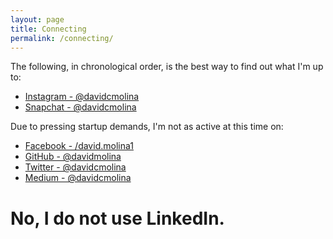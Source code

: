 ```yaml
---
layout: page
title: Connecting
permalink: /connecting/
---
```


The following, in chronological order, is the best way to find out what I'm up to:

- [Instagram - @davidcmolina](https://www.instagram.com/davidcmolina/)
- [Snapchat - @davidcmolina](https://snapchat.com/add/davidcmolina)

Due to pressing startup demands, I'm not as active at this time on:
- [Facebook - /david.molina1](https://www.facebook.com/david.molina1)
- [GitHub - @davidmolina](https://github.com/davidmolina/)
- [Twitter - @davidcmolina](https://twitter.com/davidcmolina)
- [Medium - @davidcmolina](https://medium.com/@davidcmolina)

# No, I do not use LinkedIn.
